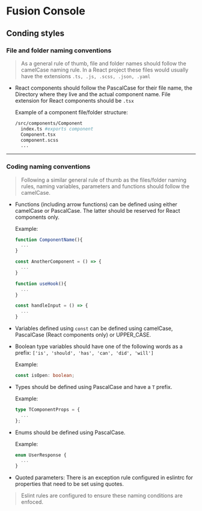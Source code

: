 # Fusion Console

## Conding styles

### File and folder naming conventions

> As a general rule of thumb, file and folder names should follow the camelCase naming rule. In a React project these files would usually have the extensions `.ts, .js, .scss, .json, .yaml`

- React components should follow the PascalCase for their file name, the Directory where they live and the actual component name. File extension for React components should be `.tsx`

  Example of a component file/folder structure:

  ```bash
  /src/components/Component
    index.ts #exports component
    Component.tsx
    component.scss
    ...
  ```

---

### Coding naming conventions

> Following a similar general rule of thumb as the files/folder naming rules, naming variables, parameters and functions should follow the camelCase.

- Functions (including arrow functions) can be defined using either camelCase or PascalCase. The latter should be reserved for React components only.

  Example:

  ```ts
  function ComponentName(){
    ...
  }

  const AnotherComponent = () => {
    ...
  }

  function useHook(){
    ...
  }

  const handleInput = () => {
    ...
  }
  ```

- Variables defined using `const` can be defined using camelCase, PascalCase (React components only) or UPPER_CASE.

- Boolean type variables should have one of the following words as a prefix: `['is', 'should', 'has', 'can', 'did', 'will']`

  Example:

  ```ts
  const isOpen: boolean;
  ```

- Types should be defined using PascalCase and have a `T` prefix.

  Example:

  ```ts
  type TComponentProps = {
    ...
  };
  ```

- Enums should be defined using PascalCase.

  Example:

  ```ts
  enum UserResponse {
    ...
  }
  ```

- Quoted parameters: There is an exception rule configured in eslintrc for properties that need to be set using quotes.

> Eslint rules are configured to ensure these naming conditions are enfoced.
